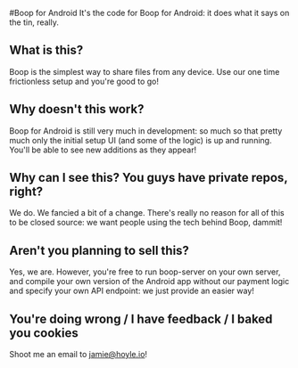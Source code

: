 #Boop for Android
It's the code for Boop for Android: it does what it says on the tin, really.

## What is this?  
Boop is the simplest way to share files from any device. Use our one time frictionless setup and you're good to go!

## Why doesn't this work?  
Boop for Android is still very much in development: so much so that pretty much only the initial setup UI (and some of the logic) is up and running. You'll be able to see new additions as they appear!

## Why can I see this? You guys have private repos, right?  
We do. We fancied a bit of a change. There's really no reason for all of this to be closed source: we want people using the tech behind Boop, dammit!

## Aren't you planning to sell this?  
Yes, we are. However, you're free to run boop-server on your own server, and compile your own version of the Android app without our payment logic and specify your own API endpoint: we just provide an easier way!  

## You're doing <x> wrong / I have feedback / I baked you cookies
Shoot me an email to [jamie@hoyle.io](mailto:jamie@hoyle.io)!
